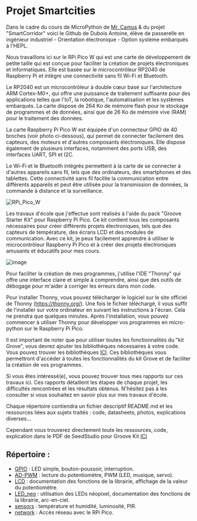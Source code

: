 # Projet Smartcities

Dans le cadre du cours de MicroPython de [Mr. Camus](https://github.com/hepl-camus) & du projet "SmartCorridor" voici le Github de Dubois Antoine, élève de passerelle en ingénieur industriel - Orientation électronique - Option système embarqués à l'HEPL.

Nous travaillons ici sur le RPi Pico W qui est une carte de développement de petite taille qui est conçue pour faciliter la création de projets électroniques et informatiques. Elle est basée sur le microcontrôleur RP2040 de Raspberry Pi et intègre une connectivité sans fil Wi-Fi et Bluetooth.

Le RP2040 est un microcontrôleur à double cœur basé sur l'architecture ARM Cortex-M0+, qui offre une puissance de traitement suffisante pour des applications telles que l'IoT, la robotique, l'automatisation et les systèmes embarqués. La carte dispose de 264 Ko de mémoire flash pour le stockage de programmes et de données, ainsi que de 26 Ko de mémoire vive (RAM) pour le traitement des données.

La carte Raspberry Pi Pico W est équipée d'un connecteur GPIO de 40 broches (voir photo ci-dessous), qui permet de connecter facilement des capteurs, des moteurs et d'autres composants électroniques. Elle dispose également de plusieurs interfaces, notamment des ports USB, des interfaces UART, SPI et I2C.

Le Wi-Fi et le Bluetooth intégrés permettent à la carte de se connecter à d'autres appareils sans fil, tels que des ordinateurs, des smartphones et des tablettes. Cette connectivité sans fil facilite la communication entre différents appareils et peut être utilisée pour la transmission de données, la commande à distance et la surveillance.

![RPi_Pico_W](https://user-images.githubusercontent.com/125505805/220986057-d315d175-f1a6-40c2-9e81-835da921c5e4.png)

Les travaux d'école que j'effectue sont réalisés à l'aide du pack "Groove Starter Kit" pour Raspberry Pi Pico. Ce kit contient tous les composants nécessaires pour créer différents projets électroniques, tels que des capteurs de température, des écrans LCD et des modules de communication. Avec ce kit, je peux facilement apprendre à utiliser le microcontrôleur Raspberry Pi Pico et à créer des projets électroniques amusants et éducatifs pour mes cours.

![image](https://user-images.githubusercontent.com/125505805/224513038-80169a9b-650f-497e-b9b0-5ce23e3e218f.png)

Pour faciliter la création de mes programmes, j'utilise l'IDE "Thonny" qui offre une interface claire et simple à comprendre, ainsi que des outils de débogage pour m'aider à corriger les erreurs dans mon code.

Pour installer Thonny, vous pouvez télécharger le logiciel sur le site officiel de Thonny (https://thonny.org/). Une fois le fichier téléchargé, il vous suffit de l'installer sur votre ordinateur en suivant les instructions à l'écran. Cela ne prendra que quelques minutes. Après l'installation, vous pouvez commencer à utiliser Thonny pour développer vos programmes en micro-python sur le Raspberry Pi Pico.

Il est important de noter que pour utiliser toutes les fonctionnalités du "kit Grove", vous devrez ajouter les bibliothèques nécessaires à votre code. Vous pouvez trouver les bibliothèques [ICI](pico-micropython-grove-master.zip). Ces bibliothèques vous permettront d'accéder à toutes les fonctionnalités du kit Grove et de faciliter la création de vos programmes.

Si vous êtes intéressé(e), vous pouvez trouver tous mes rapports sur ces travaux ici. Ces rapports détaillent les étapes de chaque projet, les difficultés rencontrées et les résultats obtenus. N'hésitez pas à les consulter si vous souhaitez en savoir plus sur mes travaux d'école.

Chaque répertoire contiendra un fichier
descriptif README.md et les ressources liées aux sujetx traités : code, datasheets, photos,
explications diverses...

Cependant vous trouverez directement toute les ressources, code, explication dans le PDF de SeedStudio pour Groove Kit [ICI](https://files.seeedstudio.com/wiki/Grove_Shield_for_Pi_Pico_V1.0/Begiinner's-Guide-for-Raspberry-Pi-Pico.pdf)

## Répertoire :

- [GPIO](GPIO) : LED simple, bouton-poussoir, interruption.
- [AD-PWM](AD-PWM) : lecture du potentiomètre, PWM (LED, musique, servo).
- [LCD](LCD) : documentation des fonctions de la librairie, affichage de la valeur du potentiomètre.
- [LED_neo](LED_neo) : utilisation des LEDs néopixel, documentation des fonctions de la librairie, arc-en-ciel.
- [sensors](sensors) : température et humidité, luminosité, PIR.
- [network](network) : Accès réseau avec le RPi Pico.




